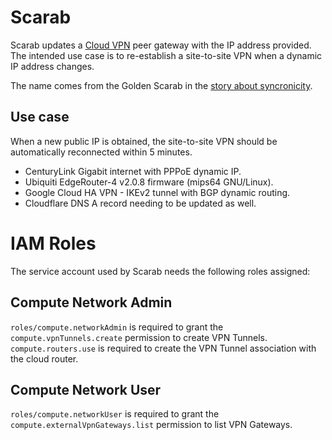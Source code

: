 Scarab
===

Scarab updates a [Cloud VPN][1] peer gateway with the IP address provided.
The intended use case is to re-establish a site-to-site VPN when a dynamic IP
address changes.

The name comes from the Golden Scarab in the [story about syncronicity][2].

Use case
---

When a new public IP is obtained, the site-to-site VPN should be automatically
reconnected within 5 minutes.

 * CenturyLink Gigabit internet with PPPoE dynamic IP.
 * Ubiquiti EdgeRouter-4 v2.0.8 firmware (mips64 GNU/Linux).
 * Google Cloud HA VPN - IKEv2 tunnel with BGP dynamic routing.
 * Cloudflare DNS A record needing to be updated as well.

IAM Roles
===

The service account used by Scarab needs the following roles assigned:

Compute Network Admin
---

`roles/compute.networkAdmin` is required to grant the
`compute.vpnTunnels.create` permission to create VPN Tunnels.
`compute.routers.use` is required to create the VPN Tunnel association with the
cloud router.

Compute Network User
---

`roles/compute.networkUser` is required to grant the
`compute.externalVpnGateways.list` permission to list VPN Gateways.

[1]: https://cloud.google.com/vpn/docs/concepts/overview
[2]: https://en.wikipedia.org/wiki/Synchronicity
[3]: https://cloud.google.com/compute/docs/reference/rest/v1/vpnTunnels
